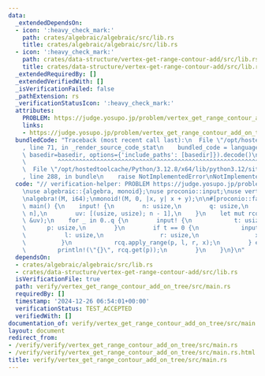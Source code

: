 ```yaml
---
data:
  _extendedDependsOn:
  - icon: ':heavy_check_mark:'
    path: crates/algebraic/algebraic/src/lib.rs
    title: crates/algebraic/algebraic/src/lib.rs
  - icon: ':heavy_check_mark:'
    path: crates/data-structure/vertex-get-range-contour-add/src/lib.rs
    title: crates/data-structure/vertex-get-range-contour-add/src/lib.rs
  _extendedRequiredBy: []
  _extendedVerifiedWith: []
  _isVerificationFailed: false
  _pathExtension: rs
  _verificationStatusIcon: ':heavy_check_mark:'
  attributes:
    PROBLEM: https://judge.yosupo.jp/problem/vertex_get_range_contour_add_on_tree
    links:
    - https://judge.yosupo.jp/problem/vertex_get_range_contour_add_on_tree
  bundledCode: "Traceback (most recent call last):\n  File \"/opt/hostedtoolcache/Python/3.12.8/x64/lib/python3.12/site-packages/onlinejudge_verify/documentation/build.py\"\
    , line 71, in _render_source_code_stat\n    bundled_code = language.bundle(stat.path,\
    \ basedir=basedir, options={'include_paths': [basedir]}).decode()\n          \
    \         ^^^^^^^^^^^^^^^^^^^^^^^^^^^^^^^^^^^^^^^^^^^^^^^^^^^^^^^^^^^^^^^^^^^^^^^^^^^^^^^^^\n\
    \  File \"/opt/hostedtoolcache/Python/3.12.8/x64/lib/python3.12/site-packages/onlinejudge_verify/languages/rust.py\"\
    , line 288, in bundle\n    raise NotImplementedError\nNotImplementedError\n"
  code: "// verification-helper: PROBLEM https://judge.yosupo.jp/problem/vertex_get_range_contour_add_on_tree\n\
    \nuse algebraic::{algebra, monoid};\nuse proconio::input;\nuse vertex_get_range_contour_add::VertexGetRangeContourAdd;\n\
    \nalgebra!(M, i64);\nmonoid!(M, 0, |x, y| x + y);\n\n#[proconio::fastout]\nfn\
    \ main() {\n    input! {\n        n: usize,\n        q: usize,\n        a: [i64;\
    \ n],\n        uv: [(usize, usize); n - 1],\n    }\n    let mut rcq = VertexGetRangeContourAdd::<M>::new(&a,\
    \ &uv);\n    for _ in 0..q {\n        input! {\n            t: usize,\n      \
    \      p: usize,\n        }\n        if t == 0 {\n            input! {\n     \
    \           l: usize,\n                r: usize,\n                x: i64,\n  \
    \          }\n            rcq.apply_range(p, l, r, x);\n        } else {\n   \
    \         println!(\"{}\", rcq.get(p));\n        }\n    }\n}\n"
  dependsOn:
  - crates/algebraic/algebraic/src/lib.rs
  - crates/data-structure/vertex-get-range-contour-add/src/lib.rs
  isVerificationFile: true
  path: verify/vertex_get_range_contour_add_on_tree/src/main.rs
  requiredBy: []
  timestamp: '2024-12-26 06:54:01+00:00'
  verificationStatus: TEST_ACCEPTED
  verifiedWith: []
documentation_of: verify/vertex_get_range_contour_add_on_tree/src/main.rs
layout: document
redirect_from:
- /verify/verify/vertex_get_range_contour_add_on_tree/src/main.rs
- /verify/verify/vertex_get_range_contour_add_on_tree/src/main.rs.html
title: verify/vertex_get_range_contour_add_on_tree/src/main.rs
---
```

